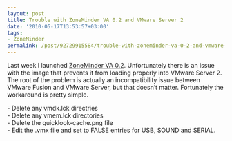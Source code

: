 ```yaml
---
layout: post
title: Trouble with ZoneMinder VA 0.2 and VMware Server 2
date: '2010-05-17T13:53:57+03:00'
tags:
- ZoneMinder
permalink: /post/92729915584/trouble-with-zoneminder-va-0-2-and-vmware-server-2
---
```

Last week I launched [ZoneMinder VA 0.2](http://viktorpetersson.com/open-source/zoneminder-virtual-appliance/). Unfortunately there is an issue with the image that prevents it from loading properly into VMware Server 2. The root of the problem is actually an incompatibility issue between VMware Fusion and VMware Server, but that doesn’t matter. Fortunately the workaround is pretty simple.

\- Delete any vmdk.lck directries  
\- Delete any vmem.lck directories  
\- Delete the quicklook-cache.png file  
\- Edit the .vmx file and set to FALSE entries for USB, SOUND and SERIAL.
